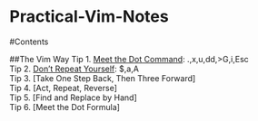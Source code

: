 Practical-Vim-Notes
===================

#Contents

##The Vim Way
Tip 1. [Meet the Dot Command](tip1.md): .,x,u,dd,>G,i,Esc  
Tip 2. [Don’t Repeat Yourself](tip2.md): $,a,A  
Tip 3. [Take One Step Back, Then Three Forward]   
Tip 4. [Act, Repeat, Reverse]  
Tip 5. [Find and Replace by Hand]  
Tip 6. [Meet the Dot Formula]  
